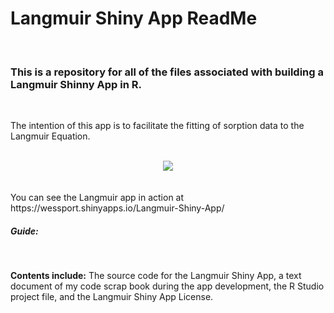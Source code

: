 # Langmuir Shiny App ReadMe
<br/>
<head>
<h3>This is a repository for all of the files associated with building a Langmuir Shinny App in R. </h3>
<br/>
</head>

<body>

The intention of this app is to facilitate the fitting of sorption data to the Langmuir Equation. 
<br/>
<br/>
<center><img src="https://wikimedia.org/api/rest_v1/media/math/render/svg/ff46dbc864b28f66c75968f5894751c20f08f251"></center>
<br/>
<br/>
You can see the Langmuir app in action at https://wessport.shinyapps.io/Langmuir-Shiny-App/
<br/>

<h5>Guide:</h5>
<br/>



<b>Contents include:</b> The source code for the Langmuir Shiny App, a text document of my code scrap book during the app development, the R Studio project file, and the Langmuir Shiny App License. 
<br/>


</body>

